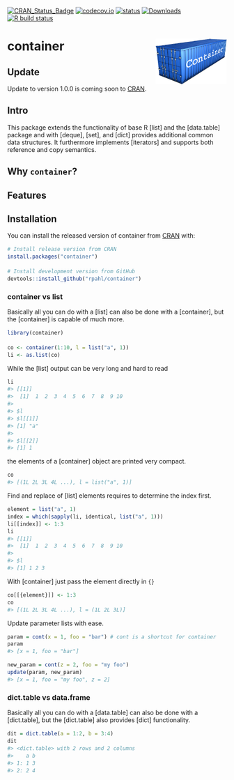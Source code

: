 
<!-- README.md is generated from README.Rmd. Please edit that file -->
<!-- badges: start -->

[![CRAN\_Status\_Badge](http://www.r-pkg.org/badges/version/container)](https://cran.r-project.org/package=container)
[![codecov.io](https://codecov.io/github/rpahl/container/coverage.svg?branch=master)](https://codecov.io/github/rpahl/container?branch=master)
[![status](https://tinyverse.netlify.com/badge/container)](https://CRAN.R-project.org/package=container)
[![Downloads](http://cranlogs.r-pkg.org/badges/container)](http://www.r-pkg.org/pkg/container)
[![R build
status](https://github.com/rpahl/container/workflows/R-CMD-check/badge.svg)](https://github.com/rpahl/container/actions)
<!-- badges: end -->

# container <img src="images/logo.png" align="right" width="163" height="104"/>

## Update

Update to version 1.0.0 is coming soon to
[CRAN](https://cran.r-project.org/).

## Intro

This package extends the functionality of base R \[list\] and the
\[data.table\] package and with \[deque\], \[set\], and \[dict\]
provides additional common data structures. It furthermore implements
\[iterators\] and supports both reference and copy semantics.

## Why `container`?

## Features

## Installation

You can install the released version of container from
[CRAN](https://CRAN.R-project.org) with:

``` r
# Install release version from CRAN
install.packages("container")

# Install development version from GitHub
devtools::install_github("rpahl/container")
```

### container vs list

Basically all you can do with a \[list\] can also be done with a
\[container\], but the \[container\] is capable of much more.

``` r
library(container)

co <- container(1:10, l = list("a", 1))
li <- as.list(co)
```

While the \[list\] output can be very long and hard to read

``` r
li
#> [[1]]
#>  [1]  1  2  3  4  5  6  7  8  9 10
#> 
#> $l
#> $l[[1]]
#> [1] "a"
#> 
#> $l[[2]]
#> [1] 1
```

the elements of a \[container\] object are printed very compact.

``` r
co
#> [(1L 2L 3L 4L ...), l = list("a", 1)]
```

Find and replace of \[list\] elements requires to determine the index
first.

``` r
element = list("a", 1)
index = which(sapply(li, identical, list("a", 1)))
li[[index]] <- 1:3
li
#> [[1]]
#>  [1]  1  2  3  4  5  6  7  8  9 10
#> 
#> $l
#> [1] 1 2 3
```

With \[container\] just pass the element directly in `{}`

``` r
co[[{element}]] <- 1:3
co
#> [(1L 2L 3L 4L ...), l = (1L 2L 3L)]
```

Update parameter lists with ease.

``` r
param = cont(x = 1, foo = "bar") # cont is a shortcut for container
param
#> [x = 1, foo = "bar"]
```

``` r
new_param = cont(z = 2, foo = "my foo")
update(param, new_param)
#> [x = 1, foo = "my foo", z = 2]
```

### dict.table vs data.frame

Basically all you can do with a \[data.table\] can also be done with a
\[dict.table\], but the \[dict.table\] also provides \[dict\]
functionality.

``` r
dit = dict.table(a = 1:2, b = 3:4)
dit
#> <dict.table> with 2 rows and 2 columns
#>    a b
#> 1: 1 3
#> 2: 2 4
```
